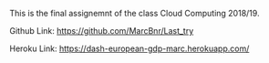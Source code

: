This is the final assignemnt of the class Cloud Computing 2018/19.

Github Link:
https://github.com/MarcBnr/Last_try

Heroku Link:
https://dash-european-gdp-marc.herokuapp.com/
